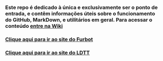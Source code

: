 ### Este repo é dedicado à única e exclusivamente ser o ponto de entrada, e contêm informações úteis sobre o funcionamento do GitHub, MarkDown, e utilitários em geral. Para acessar o conteúdo [entre na Wiki](../../wiki/Home)  

### [Clique aqui para ir ao site do Furbot](https://furbotldtt.wixsite.com/my-site-1)  
### [Clique aqui para ir ao site do LDTT](http://ldttweb.furb.br/ldtt/)  
